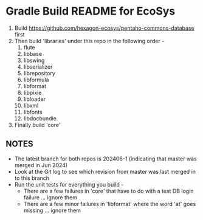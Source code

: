 # Gradle Build README for EcoSys #

1. Build https://github.com/hexagon-ecosys/pentaho-commons-database first
2. Then build 'libraries' under this repo in the following order -
   1. flute
   2. libbase
   3. libswing
   4. libserializer
   5. librepository
   6. libformula
   7. libformat
   8. libpixie
   9. libloader
   10. libxml
   11. libfonts
   12. libdocbundle
3. Finally build 'core'

## NOTES ##
* The latest branch for both repos is 202406-1 (indicating that master was merged in Jun 2024)
* Look at the Git log to see which revision from master was last merged in to this branch
* Run the unit tests for everything you build -
  * There are a few failures in 'core' that have to do with a test DB login failure ... ignore them
  * There are a few minor failures in 'libformat' where the word 'at' goes missing ... ignore them
